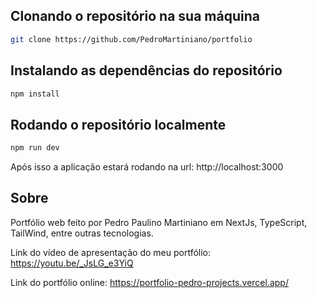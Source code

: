## Clonando o repositório na sua máquina

```bash
git clone https://github.com/PedroMartiniano/portfolio
```

## Instalando as dependências do repositório

```bash
npm install
```

## Rodando o repositório localmente

```bash
npm run dev
```

Após isso a aplicação estará rodando na url: http://localhost:3000

## Sobre

Portfólio web feito por Pedro Paulino Martiniano em NextJs, TypeScript, TailWind, entre outras tecnologias.

Link do vídeo de apresentação do meu portfólio: https://youtu.be/_JsLG_e3YiQ

Link do portfólio online: https://portfolio-pedro-projects.vercel.app/
